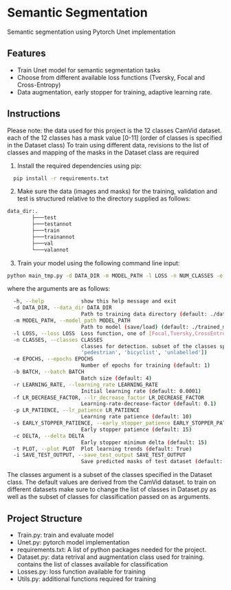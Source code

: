 
# Semantic Segmentation

Semantic segmentation using Pytorch Unet implementation

## Features

- Train Unet model for semantic segmentation tasks
- Choose from different available loss functions (Tversky, Focal and Cross-Entropy)
- Data augmentation, early stopper for training, adaptive learning rate.

## Instructions

Please note: the data used for this project is the 12 classes CamVid dataset.
each of the 12 classes has a mask value [0-11] (order of classes is specified in the Dataset class)
To train using different data, revisions to the list of classes and mapping of the masks in the Dataset class are required


1. Install the required dependencies using pip:

```bash
  pip install -r requirements.txt
```
2. Make sure the data (images and masks) for the training, validation and test is structured relative to the directory supplied as follows: 

```bash
data_dir:.
        ├───test
        ├───testannot
        ├───train
        ├───trainannot
        ├───val
        └───valannot
```
3. Train your model using the following command line input:
```bash
python main_tmp.py -d DATA_DIR -m MODEL_PATH -l LOSS -n NUM_CLASSES -e EPOCHS -b BATCH -r LEARNING_RATE -f LR_DECREASE_FACTOR -p LR_PATIENCE -s EARLY_STOPPER_PATIENCE -c DELTA
```
where the arguments are as follows:

```bash
  -h, --help            show this help message and exit
  -d DATA_DIR, --data_dir DATA_DIR
                        Path to training data directory (default: ./data/CamVid/)
  -m MODEL_PATH, --model_path MODEL_PATH
                        Path to model (save/load) (default: ./trained_model)
  -l LOSS, --loss LOSS  Loss function, one of [Focal,Tversky,CrossEntropy] (default: Tversky)
  -n CLASSES, --classes CLASSES
                        classes for detection. subset of the classes specified in the Dataset class (default: ['sky', 'building', 'pole', 'road', 'pavement', 'tree', 'signsymbol', 'fence', 'car',      
                        'pedestrian', 'bicyclist', 'unlabelled'])
  -e EPOCHS, --epochs EPOCHS
                        Number of epochs for training (default: 1)
  -b BATCH, --batch BATCH
                        Batch size (default: 4)
  -r LEARNING_RATE, --learning_rate LEARNING_RATE
                        Initial learning rate (default: 0.0001)
  -f LR_DECREASE_FACTOR, --lr_decrease_factor LR_DECREASE_FACTOR
                        Learning-rate-decrease-factor (default: 0.1)
  -p LR_PATIENCE, --lr_patience LR_PATIENCE
                        Learning rate patience (default: 10)
  -s EARLY_STOPPER_PATIENCE, --early_stopper_patience EARLY_STOPPER_PATIENCE
                        Early stopper patience (default: 15)
  -c DELTA, --delta DELTA
                        Early stopper minimum delta (default: 15)
  -t PLOT, --plot PLOT  Plot learning trends (default: True)
  -i SAVE_TEST_OUTPUT, --save_test_output SAVE_TEST_OUTPUT
                        Save predicted masks of test dataset (default: True)

```
The classes argument is a subset of the classes specified in the Dataset class. 
The default values are derived from the CamVid dataset. to train on different datasets make sure to change the list of classes in Dataset.py as well as the subset of classes for classification passed on as arguments.
## Project Structure

- Train.py: train and evaluate model
- Unet.py: pytorch model implementation 
- requirements.txt: A list of python packages needed for the project.
- Dataset.py: data retrival and augmentation class used for training. contains the list of classes available for classification
- Losses.py: loss function available for training
- Utils.py: additional functions required for training
